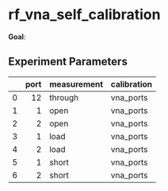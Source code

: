 # rf_vna_self_calibration

**Goal**: 

## Experiment Parameters 

|    |   port | measurement   | calibration   |
|---:|-------:|:--------------|:--------------|
|  0 |     12 | through       | vna_ports     |
|  1 |      1 | open          | vna_ports     |
|  2 |      2 | open          | vna_ports     |
|  3 |      1 | load          | vna_ports     |
|  4 |      2 | load          | vna_ports     |
|  5 |      1 | short         | vna_ports     |
|  6 |      2 | short         | vna_ports     |
